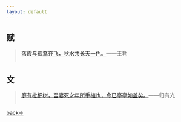 ```yaml
---
layout: default
---
```


## 赋

> [落霞与孤鹜齐飞，秋水共长天一色。](./shangxi/fu/teng-wang-ge-xu.html)——王勃
>
> ```
> 
> ```



## 文

> [庭有枇杷树，吾妻死之年所手植也，今已亭亭如盖矣。](./shangxi/wen/xiang-ji-xuan-zhi.html)——归有光
>
> ```
> 
> ```



[back→](https://xiangblq.github.io/wenzhai/pages/shiwen/shiwen.html)

